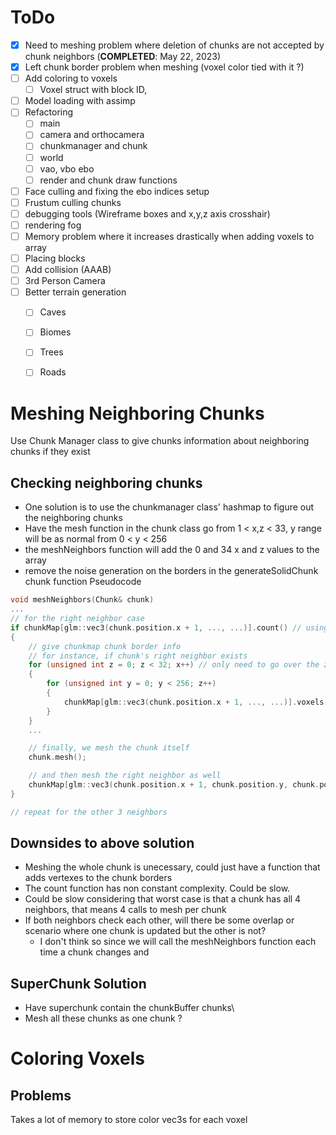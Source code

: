 # ToDo 
- [X] Need to meshing problem where deletion of chunks are not accepted by chunk neighbors (**COMPLETED**: May 22, 2023)
- [X] Left chunk border problem when meshing (voxel color tied with it ?)
- [ ] Add coloring to voxels 
  - [ ] Voxel struct with block ID, 
- [ ] Model loading with assimp 
- [ ] Refactoring 
  - [ ] main
  - [ ] camera and orthocamera 
  - [ ] chunkmanager and chunk
  - [ ] world
  - [ ] vao, vbo ebo
  - [ ] render and chunk draw functions 
- [ ] Face culling and fixing the ebo indices setup  
- [ ] Frustum culling chunks
- [ ] debugging tools (Wireframe boxes and x,y,z axis crosshair)
- [ ] rendering fog
- [ ] Memory problem where it increases drastically when adding voxels to array 
- [ ] Placing blocks 
- [ ] Add collision (AAAB)
- [ ] 3rd Person Camera 
- [ ] Better terrain generation 
  - [ ] Caves
  - [ ] Biomes
  - [ ] Trees
  - [ ] Roads 
   


# Meshing Neighboring Chunks 
Use Chunk Manager class to give chunks information about neighboring chunks if they exist 

## Checking neighboring chunks 
- One solution is to use the chunkmanager class' hashmap to figure out the neighboring chunks 
- Have the mesh function in the chunk class go from 1 < x,z < 33, y range will be as normal from 0 < y <  256
- the meshNeighbors function will add the 0 and 34 x and z values to the array 
- remove the noise generation on the borders in the generateSolidChunk chunk function 
Pseudocode
```C++
void meshNeighbors(Chunk& chunk) 
...
// for the right neighbor case 
if chunkMap[glm::vec3(chunk.position.x + 1, ..., ...)].count() // using the given chunks current position to find its neighbors 
{
    // give chunkmap chunk border info 
    // for instance, if chunk's right neighbor exists 
    for (unsigned int z = 0; z < 32; x++) // only need to go over the z axis since the x axis remains constant  
    {
        for (unsigned int y = 0; y < 256; z++) 
        {   
            chunkMap[glm::vec3(chunk.position.x + 1, ..., ...)].voxels[0][y][z] = chunk.voxels[34][y][z]   // update chunk's  neighbor's border b
        }
    }
    ...

    // finally, we mesh the chunk itself 
    chunk.mesh(); 

    // and then mesh the right neighbor as well 
    chunkMap[glm::vec3(chunk.position.x + 1, chunk.position.y, chunk.position.z)].mesh(); 
}

// repeat for the other 3 neighbors 
```

## Downsides to above solution
- Meshing the whole chunk is unecessary, could just have a function that adds vertexes to the chunk borders 
- The count function has non constant complexity. Could be slow. 
- Could be slow considering that worst case is that a chunk has all 4 neighbors, that means 4 calls to mesh per chunk 
- If both neighbors check each other, will there be some overlap or scenario where one chunk is updated but the other is not? 
  - I don't think so since we will call the meshNeighbors function each time a chunk changes and 
 

## SuperChunk Solution
- Have superchunk contain the chunkBuffer chunks\
- Mesh all these chunks as one chunk ? 


# Coloring Voxels 
## Problems 
Takes a lot of memory to store color vec3s for each voxel  



